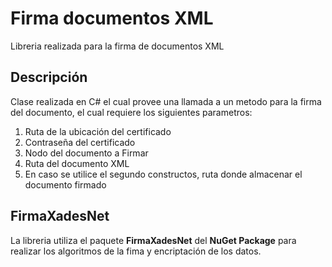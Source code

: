 # Firma documentos XML

Libreria realizada para la firma de documentos XML 

## Descripción 

Clase realizada en C# el cual provee una llamada a un metodo para la firma del documento, el cual requiere los siguientes parametros:

1. Ruta de la ubicación del certificado
2. Contraseña del certificado
3. Nodo del documento a Firmar
4. Ruta del documento XML
5. En caso se utilice el segundo constructos, ruta donde almacenar el documento firmado

## FirmaXadesNet

La libreria utiliza el paquete **FirmaXadesNet** del **NuGet Package** para realizar los algoritmos de la fima y encriptación de los datos.